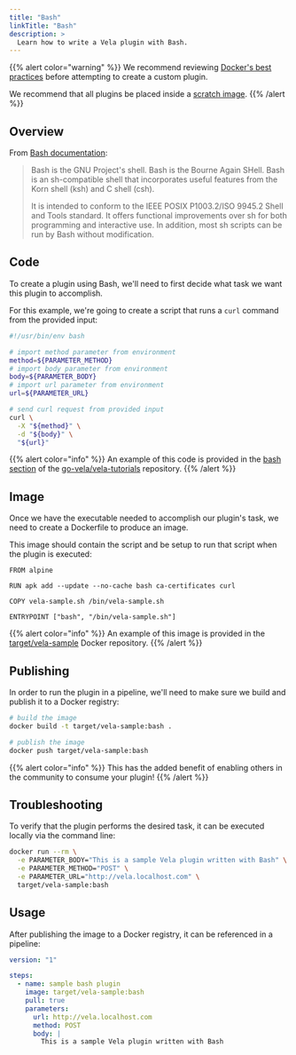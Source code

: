 ```yaml
---
title: "Bash"
linkTitle: "Bash"
description: >
  Learn how to write a Vela plugin with Bash.
---
```


{{% alert color="warning" %}}
We recommend reviewing [Docker's best practices](https://docs.docker.com/develop/develop-images/dockerfile_best-practices/) before attempting to create a custom plugin.

We recommend that all plugins be placed inside a [scratch image](https://hub.docker.com/_/scratch).
{{% /alert %}}

## Overview

From [Bash documentation](https://www.gnu.org/software/bash/):

> Bash is the GNU Project's shell. Bash is the Bourne Again SHell. Bash is an sh-compatible shell that incorporates useful features from the Korn shell (ksh) and C shell (csh).
>
> It is intended to conform to the IEEE POSIX P1003.2/ISO 9945.2 Shell and Tools standard. It offers functional improvements over sh for both programming and interactive use. In addition, most sh scripts can be run by Bash without modification.

## Code

To create a plugin using Bash, we'll need to first decide what task we want this plugin to accomplish.

For this example, we're going to create a script that runs a `curl` command from the provided input:

```sh
#!/usr/bin/env bash

# import method parameter from environment
method=${PARAMETER_METHOD}
# import body parameter from environment
body=${PARAMETER_BODY}
# import url parameter from environment
url=${PARAMETER_URL}

# send curl request from provided input
curl \
  -X "${method}" \
  -d "${body}" \
  "${url}"
```

{{% alert color="info" %}}
An example of this code is provided in the [bash section](https://github.com/go-vela/vela-tutorials/tree/master/plugins/bash) of the [go-vela/vela-tutorials](https://github.com/go-vela/vela-tutorials/tree/master/plugins) repository.
{{% /alert %}}

## Image

Once we have the executable needed to accomplish our plugin's task, we need to create a Dockerfile to produce an image.

This image should contain the script and be setup to run that script when the plugin is executed:

```docker
FROM alpine

RUN apk add --update --no-cache bash ca-certificates curl

COPY vela-sample.sh /bin/vela-sample.sh

ENTRYPOINT ["bash", "/bin/vela-sample.sh"]
```

{{% alert color="info" %}}
An example of this image is provided in the [target/vela-sample](https://hub.docker.com/r/target/vela-sample) Docker repository.
{{% /alert %}}

## Publishing

In order to run the plugin in a pipeline, we'll need to make sure we build and publish it to a Docker registry:

```sh
# build the image
docker build -t target/vela-sample:bash .

# publish the image
docker push target/vela-sample:bash
```

{{% alert color="info" %}}
This has the added benefit of enabling others in the community to consume your plugin!
{{% /alert %}}

## Troubleshooting

To verify that the plugin performs the desired task, it can be executed locally via the command line:

```sh
docker run --rm \
  -e PARAMETER_BODY="This is a sample Vela plugin written with Bash" \
  -e PARAMETER_METHOD="POST" \
  -e PARAMETER_URL="http://vela.localhost.com" \
  target/vela-sample:bash
```

## Usage

After publishing the image to a Docker registry, it can be referenced in a pipeline:

```yaml
version: "1"

steps:
  - name: sample bash plugin
    image: target/vela-sample:bash
    pull: true
    parameters:
      url: http://vela.localhost.com
      method: POST
      body: |
        This is a sample Vela plugin written with Bash
```
